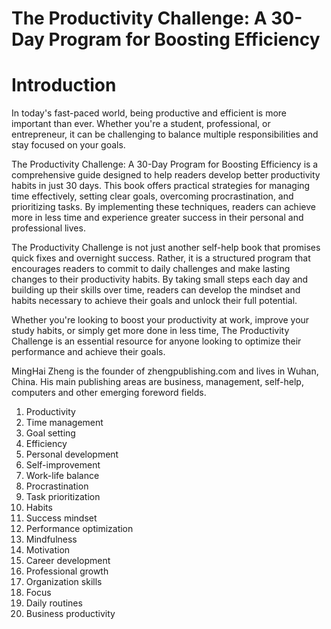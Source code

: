 # The Productivity Challenge: A 30-Day Program for Boosting Efficiency

# Introduction

In today's fast-paced world, being productive and efficient is more important than ever. Whether you're a student, professional, or entrepreneur, it can be challenging to balance multiple responsibilities and stay focused on your goals.

The Productivity Challenge: A 30-Day Program for Boosting Efficiency is a comprehensive guide designed to help readers develop better productivity habits in just 30 days. This book offers practical strategies for managing time effectively, setting clear goals, overcoming procrastination, and prioritizing tasks. By implementing these techniques, readers can achieve more in less time and experience greater success in their personal and professional lives.

The Productivity Challenge is not just another self-help book that promises quick fixes and overnight success. Rather, it is a structured program that encourages readers to commit to daily challenges and make lasting changes to their productivity habits. By taking small steps each day and building up their skills over time, readers can develop the mindset and habits necessary to achieve their goals and unlock their full potential.

Whether you're looking to boost your productivity at work, improve your study habits, or simply get more done in less time, The Productivity Challenge is an essential resource for anyone looking to optimize their performance and achieve their goals.

MingHai Zheng is the founder of zhengpublishing.com and lives in Wuhan, China. His main publishing areas are business, management, self-help, computers and other emerging foreword fields.



1. Productivity
2. Time management
3. Goal setting
4. Efficiency
5. Personal development
6. Self-improvement
7. Work-life balance
8. Procrastination
9. Task prioritization
10. Habits
11. Success mindset
12. Performance optimization
13. Mindfulness
14. Motivation
15. Career development
16. Professional growth
17. Organization skills
18. Focus
19. Daily routines
20. Business productivity

